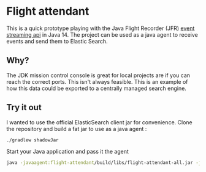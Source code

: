 # Flight attendant

This is a quick prototype playing with the Java Flight Recorder (JFR) [event streaming api](https://openjdk.java.net/jeps/349) in Java 14. The project can be used as a java agent to receive events and send them to Elastic Search. 

## Why?

The JDK mission control console is great for local projects are if you can reach the correct ports. This isn't always feasible. This is an example of how this data could be exported to a centrally managed search engine. 

## Try it out

I wanted to use the official ElasticSearch client jar for convenience. Clone the repository and build a fat jar to use as a java agent :

```sh
./gradlew shadowJar
```

Start your Java application and pass it the agent 

```sh
java -javaagent:flight-attendant/build/libs/flight-attendant-all.jar -jar my-app.jar
```

